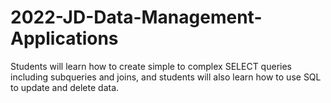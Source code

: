 # 2022-JD-Data-Management-Applications
Students will learn how to create simple to complex SELECT queries including subqueries and joins, and students will also learn how to use SQL to update and delete data. 
